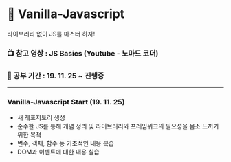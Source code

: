 # :icecream: Vanilla-Javascript

라이브러리 없이 JS를 마스터 하자!

### :tv: 참고 영상 : JS Basics (Youtube - 노마드 코더)
### :date: 공부 기간 : 19. 11. 25 ~ 진행중

---

### Vanilla-Javascript Start (19. 11. 25)

- 새 레포지토리 생성
- 순수한 JS를 통해 개념 정리 및 라이브러리와 프레임워크의 필요성을 몸소 느끼기 위한 목적
- 변수, 객체, 함수 등 기초적인 내용 복습
- DOM과 이벤트에 대한 내용 실습
